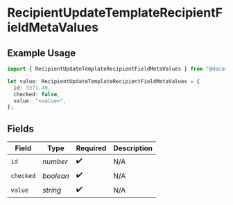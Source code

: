 # RecipientUpdateTemplateRecipientFieldMetaValues

## Example Usage

```typescript
import { RecipientUpdateTemplateRecipientFieldMetaValues } from "@documenso/sdk-typescript/models/operations";

let value: RecipientUpdateTemplateRecipientFieldMetaValues = {
  id: 3371.49,
  checked: false,
  value: "<value>",
};
```

## Fields

| Field              | Type               | Required           | Description        |
| ------------------ | ------------------ | ------------------ | ------------------ |
| `id`               | *number*           | :heavy_check_mark: | N/A                |
| `checked`          | *boolean*          | :heavy_check_mark: | N/A                |
| `value`            | *string*           | :heavy_check_mark: | N/A                |
